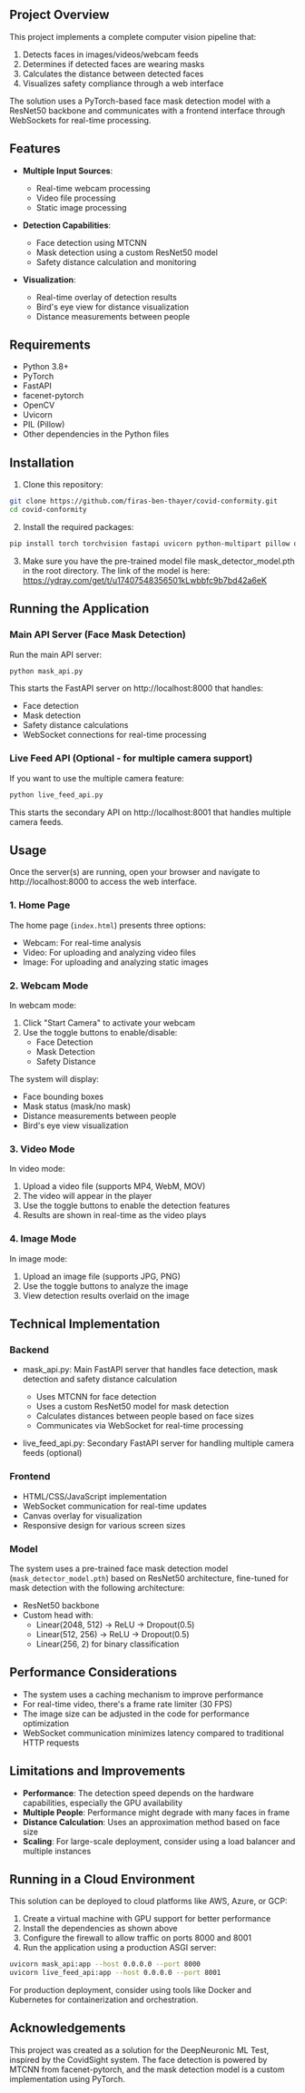 ## Project Overview

This project implements a complete computer vision pipeline that:
1. Detects faces in images/videos/webcam feeds
2. Determines if detected faces are wearing masks
3. Calculates the distance between detected faces
4. Visualizes safety compliance through a web interface

The solution uses a PyTorch-based face mask detection model with a ResNet50 backbone and communicates with a frontend interface through WebSockets for real-time processing.

## Features

- **Multiple Input Sources**:
  - Real-time webcam processing
  - Video file processing
  - Static image processing
  
- **Detection Capabilities**:
  - Face detection using MTCNN
  - Mask detection using a custom ResNet50 model
  - Safety distance calculation and monitoring
  
- **Visualization**:
  - Real-time overlay of detection results
  - Bird's eye view for distance visualization
  - Distance measurements between people

## Requirements

- Python 3.8+ 
- PyTorch
- FastAPI
- facenet-pytorch
- OpenCV
- Uvicorn
- PIL (Pillow)
- Other dependencies in the Python files

## Installation

1. Clone this repository:
```bash
git clone https://github.com/firas-ben-thayer/covid-conformity.git
cd covid-conformity
```

2. Install the required packages:
```bash
pip install torch torchvision fastapi uvicorn python-multipart pillow opencv-python facenet-pytorch cachetools
```

3. Make sure you have the pre-trained model file mask_detector_model.pth in the root directory. The link of the model is here: https://ydray.com/get/t/u17407548356501kLwbbfc9b7bd42a6eK

## Running the Application

### Main API Server (Face Mask Detection)

Run the main API server:

```bash
python mask_api.py
```

This starts the FastAPI server on http://localhost:8000 that handles:
- Face detection
- Mask detection
- Safety distance calculations
- WebSocket connections for real-time processing

### Live Feed API (Optional - for multiple camera support)

If you want to use the multiple camera feature:

```bash
python live_feed_api.py
```

This starts the secondary API on http://localhost:8001 that handles multiple camera feeds.

## Usage

Once the server(s) are running, open your browser and navigate to http://localhost:8000 to access the web interface.

### 1. Home Page

The home page (`index.html`) presents three options:
- Webcam: For real-time analysis
- Video: For uploading and analyzing video files
- Image: For uploading and analyzing static images

### 2. Webcam Mode

In webcam mode:
1. Click "Start Camera" to activate your webcam
2. Use the toggle buttons to enable/disable:
   - Face Detection
   - Mask Detection
   - Safety Distance

The system will display:
- Face bounding boxes
- Mask status (mask/no mask)
- Distance measurements between people
- Bird's eye view visualization

### 3. Video Mode

In video mode:
1. Upload a video file (supports MP4, WebM, MOV)
2. The video will appear in the player
3. Use the toggle buttons to enable the detection features
4. Results are shown in real-time as the video plays

### 4. Image Mode

In image mode:
1. Upload an image file (supports JPG, PNG)
2. Use the toggle buttons to analyze the image
3. View detection results overlaid on the image

## Technical Implementation

### Backend

- mask_api.py: Main FastAPI server that handles face detection, mask detection and safety distance calculation
  - Uses MTCNN for face detection
  - Uses a custom ResNet50 model for mask detection
  - Calculates distances between people based on face sizes
  - Communicates via WebSocket for real-time processing

- live_feed_api.py: Secondary FastAPI server for handling multiple camera feeds (optional)

### Frontend

- HTML/CSS/JavaScript implementation
- WebSocket communication for real-time updates
- Canvas overlay for visualization
- Responsive design for various screen sizes

### Model

The system uses a pre-trained face mask detection model (`mask_detector_model.pth`) based on ResNet50 architecture, fine-tuned for mask detection with the following architecture:
- ResNet50 backbone
- Custom head with:
  - Linear(2048, 512) → ReLU → Dropout(0.5)
  - Linear(512, 256) → ReLU → Dropout(0.5)
  - Linear(256, 2) for binary classification

## Performance Considerations

- The system uses a caching mechanism to improve performance
- For real-time video, there's a frame rate limiter (30 FPS)
- The image size can be adjusted in the code for performance optimization
- WebSocket communication minimizes latency compared to traditional HTTP requests

## Limitations and Improvements

- **Performance**: The detection speed depends on the hardware capabilities, especially the GPU availability
- **Multiple People**: Performance might degrade with many faces in frame
- **Distance Calculation**: Uses an approximation method based on face size
- **Scaling**: For large-scale deployment, consider using a load balancer and multiple instances

## Running in a Cloud Environment

This solution can be deployed to cloud platforms like AWS, Azure, or GCP:

1. Create a virtual machine with GPU support for better performance
2. Install the dependencies as shown above
3. Configure the firewall to allow traffic on ports 8000 and 8001
4. Run the application using a production ASGI server:

```bash
uvicorn mask_api:app --host 0.0.0.0 --port 8000
uvicorn live_feed_api:app --host 0.0.0.0 --port 8001
```

For production deployment, consider using tools like Docker and Kubernetes for containerization and orchestration.

## Acknowledgements

This project was created as a solution for the DeepNeuronic ML Test, inspired by the CovidSight system. The face detection is powered by MTCNN from facenet-pytorch, and the mask detection model is a custom implementation using PyTorch.

